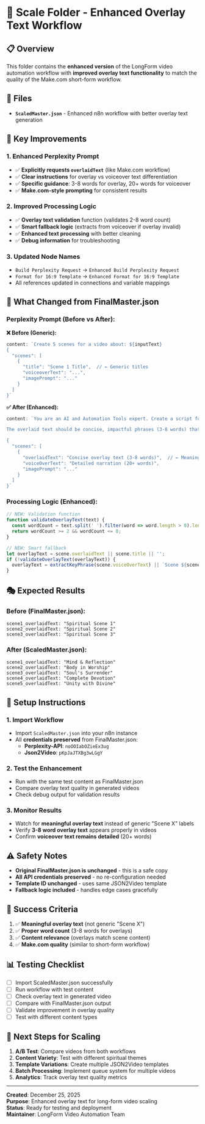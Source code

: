 # 🚀 Scale Folder - Enhanced Overlay Text Workflow

## 📋 Overview
This folder contains the **enhanced version** of the LongForm video automation workflow with **improved overlay text functionality** to match the quality of the Make.com short-form workflow.

## 📁 Files
- **`ScaledMaster.json`** - Enhanced n8n workflow with better overlay text generation

## 🎯 Key Improvements

### **1. Enhanced Perplexity Prompt**
- ✅ **Explicitly requests `overlaidText`** (like Make.com workflow)
- ✅ **Clear instructions** for overlay vs voiceover text differentiation
- ✅ **Specific guidance**: 3-8 words for overlay, 20+ words for voiceover
- ✅ **Make.com-style prompting** for consistent results

### **2. Improved Processing Logic**
- ✅ **Overlay text validation** function (validates 2-8 word count)
- ✅ **Smart fallback logic** (extracts from voiceover if overlay invalid)
- ✅ **Enhanced text processing** with better cleaning
- ✅ **Debug information** for troubleshooting

### **3. Updated Node Names**
- `Build Perplexity Request` → `Enhanced Build Perplexity Request`
- `Format for 16:9 Template` → `Enhanced Format for 16:9 Template`
- All references updated in connections and variable mappings

## 🔄 What Changed from FinalMaster.json

### **Perplexity Prompt (Before vs After):**

**❌ Before (Generic):**
```javascript
content: `Create 5 scenes for a video about: ${inputText}
{
  "scenes": [
    {
      "title": "Scene 1 Title",  // ← Generic titles
      "voiceoverText": "...",
      "imagePrompt": "..."
    }
  ]
}`
```

**✅ After (Enhanced):**
```javascript
content: `You are an AI and Automation Tools expert. Create a script for a long-form video...

The overlaid text should be concise, impactful phrases (3-8 words) that highlight the key message of each scene and will appear as text overlay on the video.

{
  "scenes": [
    {
      "overlaidText": "Concise overlay text (3-8 words)",  // ← Meaningful overlays
      "voiceOverText": "Detailed narration (20+ words)",
      "imagePrompt": "..."
    }
  ]
}`
```

### **Processing Logic (Enhanced):**
```javascript
// NEW: Validation function
function validateOverlayText(text) {
  const wordCount = text.split(' ').filter(word => word.length > 0).length;
  return wordCount >= 2 && wordCount <= 8;
}

// NEW: Smart fallback
let overlayText = scene.overlaidText || scene.title || '';
if (!validateOverlayText(overlayText)) {
  overlayText = extractKeyPhrase(scene.voiceOverText) || `Scene ${sceneNum}`;
}
```

## 🎭 Expected Results

### **Before (FinalMaster.json):**
```
scene1_overlaidText: "Spiritual Scene 1"
scene2_overlaidText: "Spiritual Scene 2"
scene3_overlaidText: "Spiritual Scene 3"
```

### **After (ScaledMaster.json):**
```
scene1_overlaidText: "Mind & Reflection"
scene2_overlaidText: "Body in Worship"
scene3_overlaidText: "Soul's Surrender"
scene4_overlaidText: "Complete Devotion"
scene5_overlaidText: "Unity with Divine"
```

## 🔧 Setup Instructions

### **1. Import Workflow**
- Import `ScaledMaster.json` into your n8n instance
- All **credentials preserved** from FinalMaster.json:
  - **Perplexity-API**: `noOOIabOZieEx3ug`
  - **Json2Video**: `pKpJaJTXBg3wLGgY`

### **2. Test the Enhancement**
- Run with the same test content as FinalMaster.json
- Compare overlay text quality in generated videos
- Check debug output for validation results

### **3. Monitor Results**
- Watch for **meaningful overlay text** instead of generic "Scene X" labels
- Verify **3-8 word overlay text** appears properly in videos
- Confirm **voiceover text remains detailed** (20+ words)

## ⚠️ Safety Notes
- **Original FinalMaster.json is unchanged** - this is a safe copy
- **All API credentials preserved** - no re-configuration needed
- **Template ID unchanged** - uses same JSON2Video template
- **Fallback logic included** - handles edge cases gracefully

## 🎯 Success Criteria
1. ✅ **Meaningful overlay text** (not generic "Scene X")
2. ✅ **Proper word count** (3-8 words for overlays)
3. ✅ **Content relevance** (overlays match scene content)
4. ✅ **Make.com quality** (similar to short-form workflow)

## 📊 Testing Checklist
- [ ] Import ScaledMaster.json successfully
- [ ] Run workflow with test content
- [ ] Check overlay text in generated video
- [ ] Compare with FinalMaster.json output
- [ ] Validate improvement in overlay quality
- [ ] Test with different content types

## 🚀 Next Steps for Scaling
1. **A/B Test**: Compare videos from both workflows
2. **Content Variety**: Test with different spiritual themes
3. **Template Variations**: Create multiple JSON2Video templates
4. **Batch Processing**: Implement queue system for multiple videos
5. **Analytics**: Track overlay text quality metrics

---
**Created**: December 25, 2025  
**Purpose**: Enhanced overlay text for long-form video scaling  
**Status**: Ready for testing and deployment  
**Maintainer**: LongForm Video Automation Team 